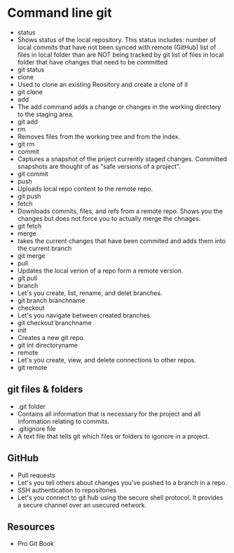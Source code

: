 # Command line git 
- status 
 - Shows status of the local repository. This status includes:
 number of local commits that have not been synced with remote (GitHub)
 list of files in local folder than are NOT being tracked by git
 list of files in local folder that have changes that need to be committed
 - git status 
- clone 
 - Used to clone an existing Reository and create a clone of it
 - git clone 
- add 
 - The add command adds a change or changes in the working directory to the staging area.
 - git add 
- rm
 - Removes files from the working tree and from the index.
 - git rm 
- commit
 - Captures a snapshot of the priject currently staged changes. 
 Committed snapshots are thought of as "safe versions of a project". 
 - git commit 
- push 
 - Uploads local repo content to the remote repo.
 - git push 
- fetch 
 - Downloads commits, files, and refs from a remote repo. Shows you the changes but does not force you to actually merge the chnages.
 - git fetch 
- merge
 - takes the current changes that have been commited and adds them into the current branch
 - git merge
- pull
 - Updates the local verion of a repo form a remote version.
 - git pull 
- branch
 - Let's you create, list, rename, and delet branches.
 - git branch branchname
- checkout
 - Let's you navigate between created branches.
 - git checkout branchname
- init
 - Creates a new git repo.
 - git int directoryname 
- remote 
 - Let's you create, view, and delete connections to other repos.
 - git remote 
## git files & folders
- .git folder
 - Contains all information that is necessary for the project and all information relating to commits.
- .gitignore file
 - A text file that tells git which files or folders to igonore in a project.
## GitHub 
- Pull requests
 - Let's you tell others about changes you've pushed to a branch in a repo.
- SSH authentication to repositories
 - Let's you connect to git hub using the secure shell protocol. It provides a secure channel over an usecured network.
## Resources
- Pro Git Book
